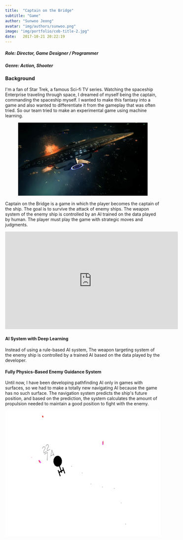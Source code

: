 ```yaml
---
title:  "Captain on the Bridge"
subtitle: "Game"
author: "Sunwoo Jeong"
avatar: "img/authors/sunwoo.png"
image: "img/portfolio/cob-title-2.jpg"
date:   2017-10-21 20:22:19
---
```


##### Role: Director, Game Designer / Programmer
##### Genre: Action, Shooter

### Background

I'm a fan of Star Trek, a famous Sci-fi TV series. Watching the spaceship Enterprise traveling through space, I dreamed of myself being the captain, commanding the spaceship myself. I wanted to make this fantasy into a game and also wanted to differentiate it from the gameplay that was often tried. So our team tried to make an experimental game using machine learning.

<center> <img src="/img/star-trek-battle.jpg" width="420" height="236"/> </center>

Captain on the Bridge is a game in which the player becomes the captain of the ship. The goal is to survive the attack of  enemy ships. The weapon system of the enemy ship is controlled by an AI trained on the data played by human. The player must play the game with strategic moves and judgments.

<center>
<iframe width="560" height="315" src="https://www.youtube.com/embed/D8L49wHhZc4" frameborder="0" allow="accelerometer; autoplay; encrypted-media; gyroscope; picture-in-picture" allowfullscreen></iframe>
</center>

#### AI System with Deep Learning
Instead of using a rule-based AI system, The weapon targeting system of the enemy ship is controlled by a trained AI based on the data played by the developer.

#### Fully Physics-Based Enemy Guidance System
Until now, I have been developing pathfinding AI only in games with surfaces, so we had to make a totally new navigating AI because the game has no such surface. The navigation system predicts the ship's future position, and based on the prediction, the system calculates the amount of propulsion needed to maintain a good position to fight with the enemy.

<center> <img src="/img/portfolio/cob-title-1.jpg" width="648" height="405"/> </center>
